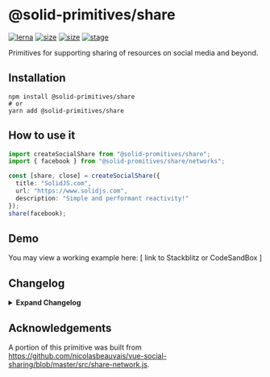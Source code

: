 # @solid-primitives/share

[![lerna](https://img.shields.io/badge/maintained%20with-lerna-cc00ff.svg?style=for-the-badge)](https://lerna.js.org/)
[![size](https://img.shields.io/bundlephobia/minzip/@solid-primitives/share?style=for-the-badge)](https://bundlephobia.com/package/@solid-primitives/share)
[![size](https://img.shields.io/npm/v/@solid-primitives/share?style=for-the-badge)](https://www.npmjs.com/package/@solid-primitives/share)
[![stage](https://img.shields.io/endpoint?style=for-the-badge&url=https%3A%2F%2Fraw.githubusercontent.com%2Fsolidjs-community%2Fsolid-primitives%2Fmain%2Fassets%2Fbadges%2Fstage-2.json)](https://github.com/solidjs-community/solid-primitives#contribution-process)

Primitives for supporting sharing of resources on social media and beyond.

## Installation

```
npm install @solid-primitives/share
# or
yarn add @solid-primitives/share
```

## How to use it

```ts
import createSocialShare from "@solid-promitives/share";
import { facebook } from "@solid-promitives/share/networks";

const [share, close] = createSocialShare({
  title: "SolidJS.com",
  url: "https://www.solidjs.com",
  description: "Simple and performant reactivity!"
});
share(facebook);
```

## Demo

You may view a working example here: [ link to Stackblitz or CodeSandBox ]

## Changelog

<details>
<summary><b>Expand Changelog</b></summary>

0.0.100

Initial release as a Stage-0 primitive.

0.0.105

Added CJS and SSR support.

0.0.150

Updated to Solid 1.3

</details>

## Acknowledgements

A portion of this primitive was built from https://github.com/nicolasbeauvais/vue-social-sharing/blob/master/src/share-network.js.
